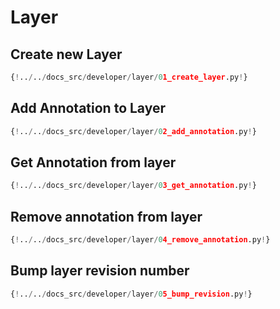 # Layer

## Create new Layer

```python
{!../../docs_src/developer/layer/01_create_layer.py!}
```

## Add Annotation to Layer

```python
{!../../docs_src/developer/layer/02_add_annotation.py!}
```

## Get Annotation from layer

```python
{!../../docs_src/developer/layer/03_get_annotation.py!}
```

## Remove annotation from layer

```python
{!../../docs_src/developer/layer/04_remove_annotation.py!}
```

## Bump layer revision number

```python
{!../../docs_src/developer/layer/05_bump_revision.py!}
```
